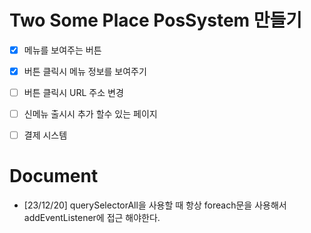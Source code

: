 
# Two Some Place PosSystem 만들기

- [x] 메뉴를 보여주는 버튼

- [x] 버튼 클릭시 메뉴 정보를 보여주기

- [ ] 버튼 클릭시 URL 주소 변경

- [ ] 신메뉴 출시시 추가 할수 있는 페이지

- [ ] 결제 시스템

  

# Document

- [23/12/20] querySelectorAll을 사용할 때 항상 foreach문을 사용해서 addEventListener에 접근 해야한다.